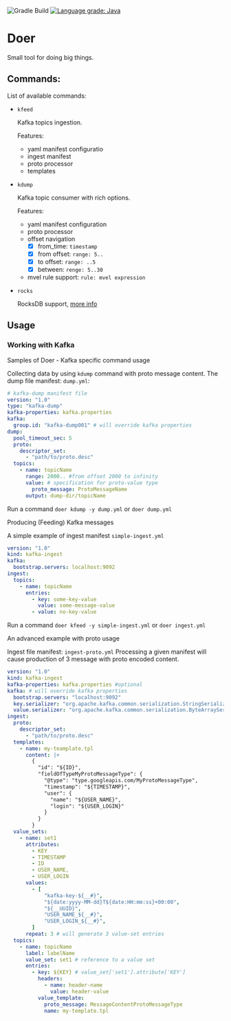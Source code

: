 ![Gradle Build](https://github.com/sygnowski/doer/workflows/Gradle%20Build/badge.svg) [![Language grade: Java](https://img.shields.io/lgtm/grade/java/g/sygnowski/doer.svg?logo=lgtm&logoWidth=18)](https://lgtm.com/projects/g/sygnowski/doer/context:java)

# Doer

Small tool for doing big things.

## Commands:

List of available commands:

- `kfeed`

  Kafka topics ingestion.
  
  Features:
  - yaml manifest configuratio
  - ingest manifest
  - proto processor
  - templates  


- `kdump`
  
  Kafka topic consumer with rich options.
  
  Features:
  
  - yaml manifest configuration
  - proto processor
  - offset navigation
    - [x] from_time: `timestamp`
    - [x] from offset: `range: 5..`
    - [x] to offset: `range: ..5`
    - [x] between: `renge: 5..30`
  - mvel rule support: `rule: mvel expression`

- `rocks`

  RocksDB support, [more info](docs/rocksdb.md)

## Usage
### Working with Kafka

Samples of Doer - Kafka specific command usage

Collecting data by using `kdump` command with proto message content. The dump file manifest: `dump.yml`:

```yaml
# kafka-dump manifest file
version: "1.0"
type: "kafka-dump"
kafka-properties: kafka.properties
kafka:
  group.id: "kafka-dump001" # will override kafka properties 
dump:
  pool_timeout_sec: 5
  proto:
    descriptor_set:
      - "path/to/proto.desc"
  topics:
    - name: topicName
      range: 2000.. #from offset 2000 to infinity
      value: # specification for proto-value type
        proto_message: ProtoMessageName
      output: dump-dir/topicName
```

Run a command `doer kdump -y dump.yml` or `doer dump.yml`

Producing (Feeding) Kafka messages

A simple example of ingest manifest `simple-ingest.yml`

```yaml
version: "1.0"
kind: kafka-ingest
kafka:
  bootstrap.servers: localhost:9092
ingest:
  topics:
    - name: topicName
      entries:
        - key: some-key-value
          value: some-message-value
        - value: no-key-value
```

Run a command `doer kfeed -y simple-ingest.yml` or `doer ingest.yml`


An advanced example with proto usage

Ingest file manifest: `ingest-proto.yml` Processing a given manifest will cause production of 3 message with proto encoded content.

```yaml
version: "1.0"
kind: kafka-ingest
kafka-properties: kafka.properties #optional 
kafka: # will override kafka properties 
  bootstrap.servers: "localhost:9092"
  key.serializer: "org.apache.kafka.common.serialization.StringSerializer"
  value.serializer: "org.apache.kafka.common.serialization.ByteArraySerializer"
ingest:
  proto:
    descriptor_set:
      - "path/to/proto.desc"
  templates:
    - name: my-teamplate.tpl
      content: |+
        {
          "id": "${ID}",
          "fieldOfTypeMyProtoMessageType": {
            "@type": "type.googleapis.com/MyProtoMessageType",            
            "timestamp": "${TIMESTAMP}",    
            "user": {
              "name": "${USER_NAME}",
              "login": "${USER_LOGIN}"              
            }
          }        
        }
  value_sets:
    - name: set1
      attributes:
        - KEY
        - TIMESTAMP
        - ID
        - USER_NAME,
        - USER_LOGIN
      values:
        - [
            "kafka-key-${__#}",
            "${date:yyyy-MM-dd}T${date:HH:mm:ss}+00:00",
            "${__UUID}",
            "USER_NAME_${__#}",
            "USER_LOGIN_${__#}",
        ]
      repeat: 3 # will generate 3 value-set entries
  topics:
    - name: topicName
      label: labelName
      value_set: set1 # reference to a value set     
      entries:
        - key: ${KEY} # value_set['set1'].attribute['KEY']
          headers:
            - name: header-name
              value: header-value
          value_template:
            proto_message: MessageContentProtoMessageType
            name: my-template.tpl
```
